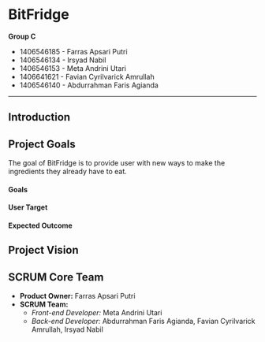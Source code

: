 BitFridge
=========
**Group C**
  - 1406546185 - Farras Apsari Putri
  - 1406546134 - Irsyad Nabil
  - 1406546153 - Meta Andrini Utari
  - 1406641621 - Favian Cyrilvarick Amrullah
  - 1406546140 - Abdurrahman Faris Agianda

----------

Introduction
---------


Project Goals
---------

The goal of BitFridge is to provide user with new ways to make the ingredients they already have to eat.

#### Goals


#### User Target


#### Expected Outcome


Project Vision
---------

SCRUM Core Team
---------

- **Product Owner:** Farras Apsari Putri
- **SCRUM Team:**
  - *Front-end Developer:* Meta Andrini Utari
  - *Back-end Developer:* Abdurrahman Faris Agianda, Favian Cyrilvarick Amrullah, Irsyad Nabil
